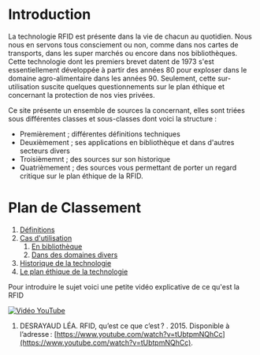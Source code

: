 # Introduction 

La technologie RFID est présente dans la vie de chacun au quotidien. Nous nous en servons tous consciement ou non, comme dans nos cartes de transports, dans les super marchés ou encore dans nos bibliothèques. Cette technologie dont les premiers brevet datent de 1973 s'est essentiellement développée à partir des années 80 pour exploser dans le domaine agro-alimentaire dans les années 90. Seulement, cette sur-utilisation suscite quelques questionnements sur le plan éthique et concernant la protection de nos vies privées.

Ce site présente un ensemble de sources la concernant, elles sont triées sous différentes classes et sous-classes dont voici la structure : 
* Premièrement ; différentes définitions techniques
* Deuxièmement ; ses applications en bibliothèque et dans d'autres secteurs divers
* Troisièmemnt ; des sources sur son historique 
* Quatrièmement ; des sources vous permettant de porter un regard critique sur le plan éthique de la RFID.

# Plan de Classement 

1. [Définitions](./classement/definitions.md)  
2. [Cas d'utilisation](./classement/cas_utilisations.md)
    1. [En bibliothèque](./classement/cas_utilisations.md#en-biblioth%C3%A8que)
    2. [Dans des domaines divers](./classement/cas_utilisations.md#dans-des-domaines-divers)
3. [Historique de la technologie](./classement/historique.md)  
4. [Le plan éthique de la technologie](./classement/plan_ethique.md)

Pour introduire le sujet voici une petite vidéo explicative de ce qu'est la RFID

[![Vidéo YouTube](http://img.youtube.com/vi/tUbtpmNQhCc/0.jpg)](https://www.youtube.com/watch?v=tUbtpmNQhCc "RFID, qu'est ce que c'est ?")

1. DESRAYAUD LÉA. RFID, qu’est ce que c’est ? . 2015. Disponible à l’adresse : [https://www.youtube.com/watch?v=tUbtpmNQhCc](https://www.youtube.com/watch?v=tUbtpmNQhCc).